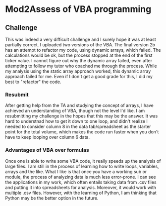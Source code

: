 # Mod2Assess of VBA programming
## Challenge
This was indeed a very difficult challenge and I surely hope it was at least partially correct.  I uploaded two versions of the VBA.  The final version 2b has an attempt to refactor my code, using dynamic arrays, which failed.  The calculations would be ok, but the process stopped at the end of the first ticker value.  I cannot figure out why the dynamic array failed, even after attempting to follow my tutor who coached me through the process.  While my analysis using the static array approach worked, this dynamic array approach failed for me.  Even if I don't get a good grade for this, I did my best to "refactor" the code.
### Resubmit
After getting help from the TA and studying the concept of arrays, I have achieved an understanding of VBA, though not the level I'd like.  I am resubmitting my challenge in the hopes that this may be the answer.  It was hard to understnad how to get it down to one loop, and didn't realize I needed to consider column 8 in the data tab/spreadsheet as the starter point for the total volume, which makes the code run faster when you don't have to keep looping over column 6 data.
### Advantages of VBA over formulas
Once one is able to write some VBA code, it really speeds up the analysis of large files.  I am still in the process of learning how to write loops, variables, arrays and the like.  What I like is that once you have a working sub or module, the process of analyzing data is much less error-prone.  I can see the applications in my work, which often entails taking data from .csv files and putting it into spreadsheets for analysis.  Moreover, it would work with multiple .csv files.  However, with the learning of Python, I am thinking that Python may be the better option in the future.
